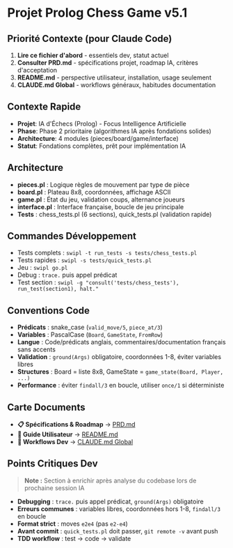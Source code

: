 # Projet Prolog Chess Game v5.1

## Priorité Contexte (pour Claude Code)
1. **Lire ce fichier d'abord** - essentiels dev, statut actuel
2. **Consulter PRD.md** - spécifications projet, roadmap IA, critères d'acceptation
3. **README.md** - perspective utilisateur, installation, usage seulement
4. **CLAUDE.md Global** - workflows généraux, habitudes documentation

## Contexte Rapide
- **Projet**: IA d'Échecs (Prolog) - Focus Intelligence Artificielle
- **Phase**: Phase 2 prioritaire (algorithmes IA après fondations solides)
- **Architecture**: 4 modules (pieces/board/game/interface)
- **Statut**: Fondations complètes, prêt pour implémentation IA

## Architecture
- **pieces.pl** : Logique règles de mouvement par type de pièce
- **board.pl** : Plateau 8x8, coordonnées, affichage ASCII
- **game.pl** : État du jeu, validation coups, alternance joueurs
- **interface.pl** : Interface française, boucle de jeu principale
- **Tests** : chess_tests.pl (6 sections), quick_tests.pl (validation rapide)

## Commandes Développement
- Tests complets : `swipl -t run_tests -s tests/chess_tests.pl`
- Tests rapides : `swipl -s tests/quick_tests.pl`
- Jeu : `swipl go.pl`
- Debug : `trace.` puis appel prédicat
- Test section : `swipl -g "consult('tests/chess_tests'), run_test(section1), halt."`

## Conventions Code
- **Prédicats** : snake_case (`valid_move/5`, `piece_at/3`)
- **Variables** : PascalCase (`Board`, `GameState`, `FromRow`)
- **Langue** : Code/prédicats anglais, commentaires/documentation français sans accents
- **Validation** : `ground(Args)` obligatoire, coordonnées 1-8, éviter variables libres
- **Structures** : Board = liste 8x8, GameState = `game_state(Board, Player, ...)`
- **Performance** : éviter `findall/3` en boucle, utiliser `once/1` si déterministe


## Carte Documents
- **📋 Spécifications & Roadmap** → [PRD.md](../PRD.md#roadmap-orientée-ia)
- **👤 Guide Utilisateur** → [README.md](../README.md#usage)  
- **🔧 Workflows Dev** → [CLAUDE.md Global](~/.config/claude-code/CLAUDE.md)

## Points Critiques Dev
> **Note :** Section à enrichir après analyse du codebase lors de prochaine session IA

- **Debugging** : `trace.` puis appel prédicat, `ground(Args)` obligatoire
- **Erreurs communes** : variables libres, coordonnées hors 1-8, `findall/3` en boucle
- **Format strict** : moves `e2e4` (pas `e2-e4`)
- **Avant commit** : `quick_tests.pl` doit passer, `git remote -v` avant push
- **TDD workflow** : test → code → validate